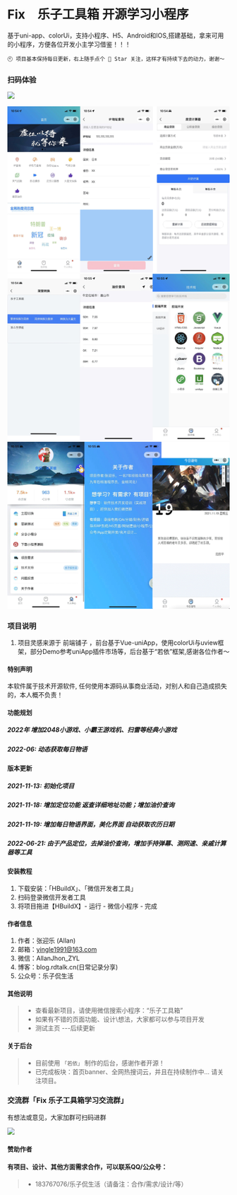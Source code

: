 # Fix　乐子工具箱 开源学习小程序

基于uni-app、colorUi，支持小程序、H5、Android和IOS,搭建基础，拿来可用的小程序，方便各位开发小主学习借鉴！！！

```
🕙 项目基本保持每日更新，右上随手点个 🌟 Star 关注，这样才有持续下去的动力，谢谢～
```

### 扫码体验

![](https://fastly.jsdelivr.net/gh/yingle1991/resources@main/api/blog/tec/index/gh_gryy.jpg)

![](static/screenshot/screen-1.png)
![](static/screenshot/screen-2.png)
![](static/screenshot/screen-3.png)


### 项目说明

1.  项目灵感来源于 前端铺子 ，前台基于Vue-uniApp，使用colorUi与uview框架，部分Demo参考uniApp插件市场等，后台基于“若依”框架,感谢各位作者～

#### 特别声明
本软件属于技术开源软件, 任何使用本源码从事商业活动，对别人和自己造成损失的，本人概不负责！

#### 功能规划

##### 2022年 增加2048小游戏、小霸王游戏机、扫雷等经典小游戏
##### 2022-06: 动态获取每日物语

#### 版本更新

##### 2021-11-13: 初始化项目
##### 2021-11-18: 增加定位功能 返查详细地址功能；增加油价查询
##### 2021-11-19: 增加每日物语界面，美化界面 自动获取农历日期

##### 2022-06-21: 由于产品定位，去掉油价查询，增加手持弹幕、测网速、亲戚计算器等工具


#### 安装教程

1.  下载安装：「HBuildX」、「微信开发者工具」
2.  扫码登录微信开发者工具
3.  将项目拖进【HBuildX】- 运行 - 微信小程序 - 完成


#### 作者信息

1.  作者：张迎乐 (Allan)
2.  邮箱：yingle1991@163.com
3.  微信：AllanJhon_ZYL
4.  博客：blog.rdtalk.cn(日常记录分享)
5.  公众号：乐子侃生活


#### 其他说明
> *  查看最新项目，请使用微信搜索小程序：“乐子工具箱”
> *  如果有不错的页面功能、设计\想法，大家都可以参与项目开发
> *  测试主页 ---后续更新

#### 关于后台
> *  目前使用 `「若依」` 制作的后台，感谢作者开源！
> *  已完成板块：首页banner、全网热搜词云，并且在持续制作中... 请关注项目。



### 交流群「Fix 乐子工具箱学习交流群」

<p>有想法或意见，大家加群可扫码进群</p>

![](https://gitee.com/yingle1991/resource/raw/master/2021-11-14/1636895864668-image.png)

</p>


#### 赞助作者


#### 有项目、设计、其他方面需求合作，可以联系QQ/公众号：
> *  183767076/乐子侃生活（请备注：合作/需求/设计/等）
